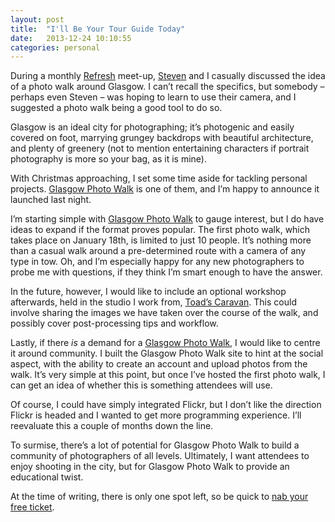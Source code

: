 ```yaml
---
layout: post
title:  "I'll Be Your Tour Guide Today"
date:   2013-12-24 10:10:55
categories: personal
---
```

<p>During a monthly <a href="http://refreshglasgow.org/" title="Refresh Glasgow">Refresh</a> meet-up, <a href="http://twitter.com/stevieg_83" title="Steven Grant's Twitter">Steven</a> and I casually discussed the idea of a photo walk around Glasgow. I can&#8217;t recall the specifics, but somebody – perhaps even Steven – was hoping to learn to use their camera, and I suggested a photo walk being a good tool to do so.</p>
<p>Glasgow is an ideal city for photographing; it&#8217;s photogenic and easily covered on foot, marrying grungey backdrops with beautiful architecture, and plenty of greenery (not to mention entertaining characters if portrait photography is more so your bag, as it is mine).</p>
<p>With Christmas approaching, I set some time aside for tackling personal projects. <a href="http://glasgowphotowalk.co.uk" title="Glasgow Photo Walk">Glasgow Photo Walk</a> is one of them, and I&#8217;m happy to announce it launched last night.</p>
<p>I&#8217;m starting simple with <a href="http://glasgowphotowalk.co.uk" title="Glasgow Photo Walk">Glasgow Photo Walk</a> to gauge interest, but I do have ideas to expand if the format proves popular. The first photo walk, which takes place on January 18th, is limited to just 10 people. It&#8217;s nothing more than a casual walk around a pre-determined route with a camera of any type in tow. Oh, and I&#8217;m especially happy for any new photographers to probe me with questions, if they think I&#8217;m smart enough to have the answer.</p>
<p>In the future, however, I would like to include an optional workshop afterwards, held in the studio I work from, <a href="http://toadscaravan.com" title="Toad's Caravan">Toad&#8217;s Caravan</a>. This could involve sharing the images we have taken over the course of the walk, and possibly cover post-processing tips and workflow.</p>
<p>Lastly, if there <em>is</em> a demand for a <a href="http://glasgowphotowalk.co.uk" title="Glasgow Photo Walk">Glasgow Photo Walk</a>, I would like to centre it around community. I built the Glasgow Photo Walk site to hint at the social aspect, with the ability to create an account and upload photos from the walk. It&#8217;s very simple at this point, but once I&#8217;ve hosted the first photo walk, I can get an idea of whether this is something attendees will use.</p>
<p>Of course, I could have simply integrated Flickr, but I don&#8217;t like the direction Flickr is headed and I wanted to get more programming experience. I&#8217;ll reevaluate this a couple of months down the line.</p>
<p>To surmise, there&#8217;s a lot of potential for Glasgow Photo Walk to build a community of photographers of all levels. Ultimately, I want attendees to enjoy shooting in the city, but for Glasgow Photo Walk to provide an educational twist.</p>
<p>At the time of writing, there is only one spot left, so be quick to <a href="https://getinvited.to/ashleybaxter/glasgow-photo-walk-01/" title="Glasgow Photo Walk 01">nab your free ticket</a>.</p>